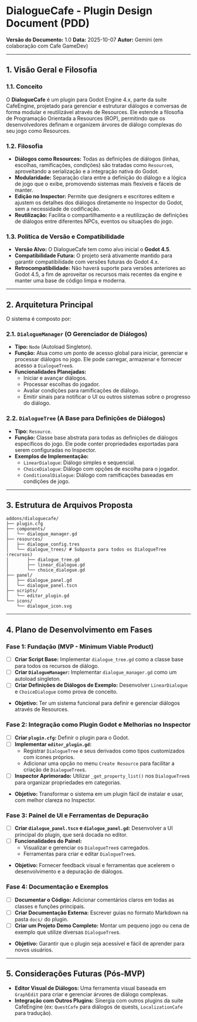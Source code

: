 # DialogueCafe - Plugin Design Document (PDD)

**Versão do Documento:** 1.0
**Data:** 2025-10-07
**Autor:** Gemini (em colaboração com Cafe GameDev)

---

## 1. Visão Geral e Filosofia

### 1.1. Conceito

O **DialogueCafe** é um plugin para Godot Engine 4.x, parte da suíte CafeEngine, projetado para gerenciar e estruturar diálogos e conversas de forma modular e reutilizável através de Resources. Ele estende a filosofia de Programação Orientada a Resources (ROP), permitindo que os desenvolvedores definam e organizem árvores de diálogo complexas do seu jogo como Resources.

### 1.2. Filosofia

-   **Diálogos como Resources:** Todas as definições de diálogos (linhas, escolhas, ramificações, condições) são tratadas como `Resource`s, aproveitando a serialização e a integração nativa do Godot.
-   **Modularidade:** Separação clara entre a definição do diálogo e a lógica de jogo que o exibe, promovendo sistemas mais flexíveis e fáceis de manter.
-   **Edição no Inspector:** Permite que designers e escritores editem e ajustem os detalhes dos diálogos diretamente no Inspector do Godot, sem a necessidade de codificação.
-   **Reutilização:** Facilita o compartilhamento e a reutilização de definições de diálogos entre diferentes NPCs, eventos ou situações do jogo.

### 1.3. Política de Versão e Compatibilidade

-   **Versão Alvo:** O DialogueCafe tem como alvo inicial o **Godot 4.5**.
-   **Compatibilidade Futura:** O projeto será ativamente mantido para garantir compatibilidade com versões futuras do Godot 4.x.
-   **Retrocompatibilidade:** Não haverá suporte para versões anteriores ao Godot 4.5, a fim de aproveitar os recursos mais recentes da engine e manter uma base de código limpa e moderna.

---

## 2. Arquitetura Principal

O sistema é composto por:

### 2.1. `DialogueManager` (O Gerenciador de Diálogos)

-   **Tipo:** `Node` (Autoload Singleton).
-   **Função:** Atua como um ponto de acesso global para iniciar, gerenciar e processar diálogos no jogo. Ele pode carregar, armazenar e fornecer acesso a `DialogueTree`s.
-   **Funcionalidades Planejadas:**
    -   Iniciar e avançar diálogos.
    -   Processar escolhas do jogador.
    -   Avaliar condições para ramificações de diálogo.
    -   Emitir sinais para notificar o UI ou outros sistemas sobre o progresso do diálogo.

### 2.2. `DialogueTree` (A Base para Definições de Diálogos)

-   **Tipo:** `Resource`.
-   **Função:** Classe base abstrata para todas as definições de diálogos específicos do jogo. Ele pode conter propriedades exportadas para serem configuradas no Inspector.
-   **Exemplos de Implementação:**
    -   `LinearDialogue`: Diálogo simples e sequencial.
    -   `ChoiceDialogue`: Diálogo com opções de escolha para o jogador.
    -   `ConditionalDialogue`: Diálogo com ramificações baseadas em condições de jogo.

---

## 3. Estrutura de Arquivos Proposta

```
addons/dialoguecafe/
├── plugin.cfg
├── components/
│   └── dialogue_manager.gd
├── resources/
│   ├── dialogue_config.tres
│   └── dialogue_trees/ # Subpasta para todos os DialogueTree (recursos)
│       ├── dialogue_tree.gd
│       ├── linear_dialogue.gd
│       └── choice_dialogue.gd
├── panel/
│   ├── dialogue_panel.gd
│   └── dialogue_panel.tscn
├── scripts/
│   └── editor_plugin.gd
└── icons/
    └── dialogue_icon.svg
```

---

## 4. Plano de Desenvolvimento em Fases

### Fase 1: Fundação (MVP - Minimum Viable Product)

-   [ ] **Criar Script Base:** Implementar `dialogue_tree.gd` como a classe base para todos os recursos de diálogo.
-   [ ] **Criar `DialogueManager`:** Implementar `dialogue_manager.gd` como um autoload singleton.
-   [ ] **Criar Definições de Diálogos de Exemplo:** Desenvolver `LinearDialogue` e `ChoiceDialogue` como prova de conceito.
-   **Objetivo:** Ter um sistema funcional para definir e gerenciar diálogos através de Resources.

### Fase 2: Integração como Plugin Godot e Melhorias no Inspector

-   [ ] **Criar `plugin.cfg`:** Definir o plugin para o Godot.
-   [ ] **Implementar `editor_plugin.gd`:**
    -   Registrar `DialogueTree` e seus derivados como tipos customizados com ícones próprios.
    -   Adicionar uma opção no menu `Create Resource` para facilitar a criação de `DialogueTree`s.
-   [ ] **Inspector Aprimorado:** Utilizar `_get_property_list()` nos `DialogueTree`s para organizar propriedades em categorias.
-   **Objetivo:** Transformar o sistema em um plugin fácil de instalar e usar, com melhor clareza no Inspector.

### Fase 3: Painel de UI e Ferramentas de Depuração

-   [ ] **Criar `dialogue_panel.tscn` e `dialogue_panel.gd`:** Desenvolver a UI principal do plugin, que será docada no editor.
-   [ ] **Funcionalidades do Painel:**
    -   Visualizar e gerenciar os `DialogueTree`s carregados.
    -   Ferramentas para criar e editar `DialogueTree`s.
-   **Objetivo:** Fornecer feedback visual e ferramentas que acelerem o desenvolvimento e a depuração de diálogos.

### Fase 4: Documentação e Exemplos

-   [ ] **Documentar o Código:** Adicionar comentários claros em todas as classes e funções principais.
-   [ ] **Criar Documentação Externa:** Escrever guias no formato Markdown na pasta `docs/` do plugin.
-   [ ] **Criar um Projeto Demo Completo:** Montar um pequeno jogo ou cena de exemplo que utilize diversas `DialogueTree`s.
-   **Objetivo:** Garantir que o plugin seja acessível e fácil de aprender para novos usuários.

---

## 5. Considerações Futuras (Pós-MVP)

-   **Editor Visual de Diálogos:** Uma ferramenta visual baseada em `GraphEdit` para criar e gerenciar árvores de diálogo complexas.
-   **Integração com Outros Plugins:** Sinergia com outros plugins da suíte CafeEngine (ex: `QuestCafe` para diálogos de quests, `LocalizationCafe` para tradução).
